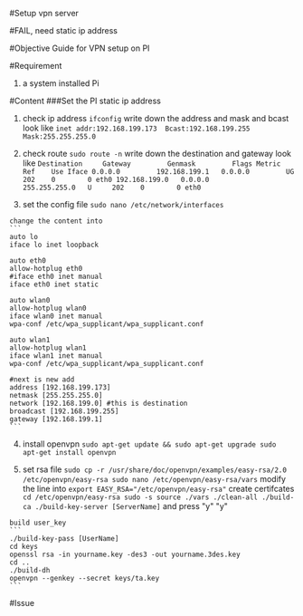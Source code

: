 #Setup vpn server

#FAIL, need static ip address

#Objective
Guide for VPN setup on PI

#Requirement
1. a system installed Pi

#Content
###Set the PI static ip address
  1. check ip address
    ```
    ifconfig
    ```
    write down the address and mask and bcast
    look like
    ```
    inet addr:192.168.199.173  Bcast:192.168.199.255  Mask:255.255.255.0
    ```

  2. check route
    ```
    sudo route -n
    ```
    write down the destination and gateway
    look like
    ```
    Destination     Gateway         Genmask         Flags Metric Ref    Use Iface
    0.0.0.0         192.168.199.1   0.0.0.0         UG    202    0        0 eth0
    192.168.199.0   0.0.0.0         255.255.255.0   U     202    0        0 eth0
    ```

  3. set the config file
    ```
    sudo nano /etc/network/interfaces
    ```

    change the content into
    ```
    auto lo
    iface lo inet loopback

    auto eth0
    allow-hotplug eth0
    #iface eth0 inet manual
    iface eth0 inet static

    auto wlan0
    allow-hotplug wlan0
    iface wlan0 inet manual
    wpa-conf /etc/wpa_supplicant/wpa_supplicant.conf

    auto wlan1
    allow-hotplug wlan1
    iface wlan1 inet manual
    wpa-conf /etc/wpa_supplicant/wpa_supplicant.conf

    #next is new add
    address [192.168.199.173]
    netmask [255.255.255.0]
    network [192.168.199.0] #this is destination
    broadcast [192.168.199.255]
    gateway [192.168.199.1]
    ```

  4. install openvpn
    ```
    sudo apt-get update && sudo apt-get upgrade
    sudo apt-get install openvpn
    ```

  5. set rsa file
    ```
    sudo cp -r /usr/share/doc/openvpn/examples/easy-rsa/2.0 /etc/openvpn/easy-rsa
    sudo nano /etc/openvpn/easy-rsa/vars
    ```
    modify the line into
    ```
    export EASY_RSA="/etc/openvpn/easy-rsa"
    ```
    create certifcates
    ```
    cd /etc/openvpn/easy-rsa
    sudo -s
    source ./vars
    ./clean-all
    ./build-ca
    ./build-key-server [ServerName]
    ```
    and press "y" "y"

    build user_key
    ```
    ./build-key-pass [UserName]
    cd keys
    openssl rsa -in yourname.key -des3 -out yourname.3des.key
    cd ..
    ./build-dh
    openvpn --genkey --secret keys/ta.key
    ```

#Issue
